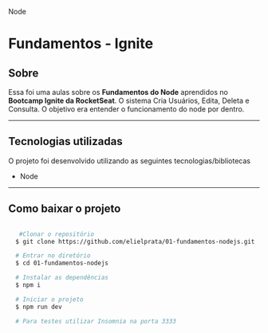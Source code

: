 Node

# **Fundamentos - Ignite**

## Sobre

Essa foi uma aulas sobre os **Fundamentos do Node** aprendidos no **Bootcamp Ignite da RocketSeat**. O sistema Cria Usuários, Edita, Deleta e Consulta. O objetivo era entender o funcionamento do node por dentro.

---

## Tecnologias utilizadas

O projeto foi desenvolvido utilizando as seguintes tecnologias/bibliotecas

- Node

---

## Como baixar o projeto

```bash

   #Clonar o repositório
  $ git clone https://github.com/elielprata/01-fundamentos-nodejs.git

  # Entrar no diretório
  $ cd 01-fundamentos-nodejs

  # Instalar as dependências
  $ npm i

  # Iniciar o projeto
  $ npm run dev

  # Para testes utilizar Insomnia na porta 3333

```
